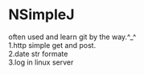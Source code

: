 NSimpleJ
========

often used and learn git by the way.^_^<br>
1.http simple get and post.<br>
2.date str formate<br>
3.log in linux server<br>
